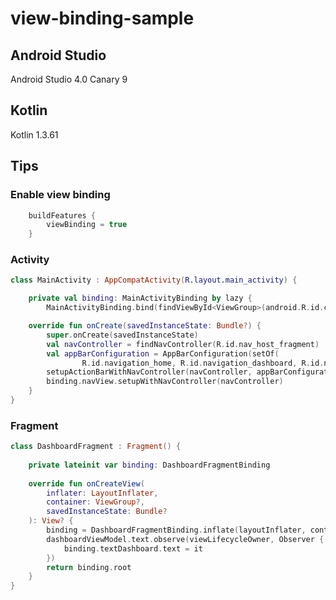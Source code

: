 # view-binding-sample

## Android Studio
Android Studio 4.0 Canary 9

## Kotlin
Kotlin 1.3.61

## Tips
### Enable view binding
```kotlin:build.gradle.kts
    buildFeatures {
        viewBinding = true
    }
```

### Activity
```kotlin:MainActivity.kt
class MainActivity : AppCompatActivity(R.layout.main_activity) {

    private val binding: MainActivityBinding by lazy {
        MainActivityBinding.bind(findViewById<ViewGroup>(android.R.id.content)[0]) }

    override fun onCreate(savedInstanceState: Bundle?) {
        super.onCreate(savedInstanceState)
        val navController = findNavController(R.id.nav_host_fragment)
        val appBarConfiguration = AppBarConfiguration(setOf(
                R.id.navigation_home, R.id.navigation_dashboard, R.id.navigation_notifications))
        setupActionBarWithNavController(navController, appBarConfiguration)
        binding.navView.setupWithNavController(navController)
    }
}
```

### Fragment
```kotlin:MainActivity.kt
class DashboardFragment : Fragment() {
    
    private lateinit var binding: DashboardFragmentBinding
    
    override fun onCreateView(
        inflater: LayoutInflater,
        container: ViewGroup?,
        savedInstanceState: Bundle?
    ): View? {
        binding = DashboardFragmentBinding.inflate(layoutInflater, container, false)
        dashboardViewModel.text.observe(viewLifecycleOwner, Observer {
            binding.textDashboard.text = it
        })
        return binding.root
    }
}
```
